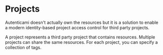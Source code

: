 # Projects

Autenticami doesn't actually own the resources but it is a solution to enable a modern identity-based project access control for third party projects.

A project represents a third party project that contains resources. Multiple projects can share the same resources.
For each project, you can specify a collection of tags.
